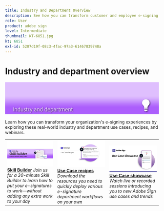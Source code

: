 ```yaml
---
title: Industry and Department Overview
description: See how you can transform customer and employee e-signing experiences through these real-world industry and department use cases, recipes, and webinars
role: User
product: adobe sign
level: Intermediate
thumbnail: KT-6851.jpg
kt: 6851
exl-id: 5207d19f-08c3-4fac-97a3-61467839748a
---
```

# Industry and department overview

![Adobe Sign Industry Image](../assets/Hero-Industry.png)

Learn how you can transform your organization's e-signing experiences by exploring these real-world industry and department use cases, recipes, and webinars.

<table style="table-layout:fixed">
<tr>
  <td>
    <a href="innovation-series.md">
      <img alt="Skill Builder" src="../assets/SB_1280.jpg" />
    </a>
    <div>
    <a href="innovation-series.md"><strong>Skill Builder</strong></a>
    <em>Join us for a 30-minute Skill Builder to learn how to put your e-signatures to work—without adding any extra work to your day</em>
    <br>
  </td>
  <td>
    <a href="recipes.md">
      <img alt="Use case recipes" src="../assets/Expand_RecipeR.png" />
    </a>
    <div>
    <a href="recipes.md"><strong>Use Case recipes</strong></a>
    <em>Download the resources you need to quickly deploy various e-signature department workflows on your own</em>
    <br>
  </td>
  <td>
    <a href="use-case-showcase.md">
      <img alt="Use Case Showcase" src="../assets/UseCaseShowcaseR.png" />
    </a>
    <div>
    <a href="use-case-showcase.md"><strong>Use Case showcase</strong></a>
    <em>Watch live or recorded sessions introducing you to new Adobe Sign use cases and trends</em>
    <br>
  </td>
</tr>
</table>
